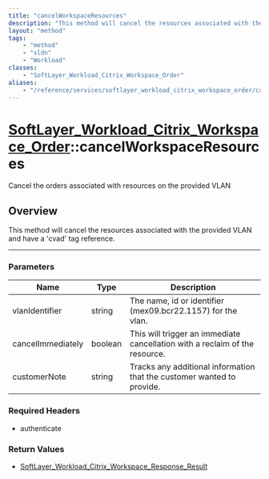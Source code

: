 ```yaml
---
title: "cancelWorkspaceResources"
description: "This method will cancel the resources associated with the provided VLAN and have a 'cvad' tag reference."
layout: "method"
tags:
    - "method"
    - "sldn"
    - "Workload"
classes:
    - "SoftLayer_Workload_Citrix_Workspace_Order"
aliases:
    - "/reference/services/softlayer_workload_citrix_workspace_order/cancelWorkspaceResources"
---
```

# [SoftLayer_Workload_Citrix_Workspace_Order](/reference/services/SoftLayer_Workload_Citrix_Workspace_Order)::cancelWorkspaceResources

Cancel the orders associated with resources on the provided VLAN


## Overview 
This method will cancel the resources associated with the provided VLAN and have a 'cvad' tag reference. 

-----

### Parameters 
|Name | Type | Description |
| --- | --- | --- |
|vlanIdentifier| string| The name, id or identifier (mex09.bcr22.1157) for the vlan.|
|cancelImmediately| boolean| This will trigger an immediate cancellation with a reclaim of the resource.|
|customerNote| string| Tracks any additional information that the customer wanted to provide.|


### Required Headers
* authenticate


### Return Values
* <a href='/reference/datatypes/SoftLayer_Workload_Citrix_Workspace_Response_Result'>SoftLayer_Workload_Citrix_Workspace_Response_Result </a>




